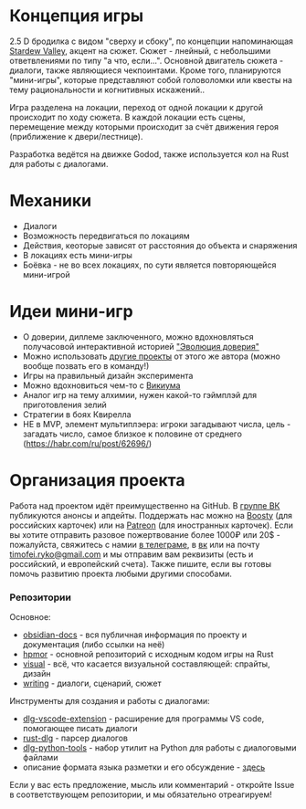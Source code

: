 # Концепция игры

2.5 D бродилка с видом "сверху и сбоку", по концепции напоминающая [Stardew Valley](https://www.stardewvalley.net/), акцент на сюжет. Сюжет - лнейный, с небольшими ответвлениями по типу "а что, если...". Основной двигатель сюжета - диалоги, также являющиеся чекпоинтами. Кроме того, планируются "мини-игры", которые представляют собой головоломки или квесты на тему рациональности и когнитивных искажений..

Игра разделена на локации, переход от одной локации к другой происходит по ходу сюжета. В каждой локации есть сцены, перемещение между которыми происходит за счёт движения героя (приближение к двери/лестнице).

Разработка ведётся на движке Godod, также используется кол на Rust для работы с диалогами.

# Механики
- Диалоги
- Возможность передвигаться по локациям
- Действия, кеоторые зависят от расстояния до объекта и снаряжения
- В локациях есть мини-игры
- Боёвка - не во всех локациях, по сути является повторяющейся мини-игрой

# Идеи мини-игр

- О доверии, диллеме заключенного, можно вдохновляться получасовой интерактивной историей ["Эволюция доверия"](https://notdotteam.github.io/trust/)
- Можно использовать [другие проекты](https://ncase.me/) от этого же автора (можно вообще позвать его в команду!)
- Игры на правильный дизайн эксперимента
- Можно вдохновиться чем-то с [Викиума](https://wikium.ru/)
- Аналог игр на тему алхимии, нужен какой-то гэймплэй для приготовления зелий
- Стратегии в боях Квирелла
- НЕ в MVP, элемент мультиплэера: игроки загадывают числа, цель - загадать число, самое близкое к половине от среднего (https://habr.com/ru/post/62696/)

# Организация проекта

Работа над проектом идёт преимущественно на GitHub. В [группе ВК](https://vk.com/pottersnap) публикуются анонсы и апдейты. Поддержать нас можно на [Boosty](https://boosty.to/pottersnap) (для российских карточек) или на [Patreon](https://www.patreon.com/pottersnap) (для иностранных карточек). Если вы хотите отправить разовое пожертвование более 1000₽ или 20$ - пожалуйста, свяжитесь с намии [в телеграме](https://t.me/timofeiryko), в [вк](https://vk.com/nitrogenous_base) или на почту timofei.ryko@gmail.com и мы отправим вам реквизиты (есть и российский, и европейский счета). Также пишите, если вы готовы помочь развитию проекта любыми другими способами.

### Репозитории

Основное:
- [obsidian-docs](https://github.com/hpmor-game/obsidian-docs) - вся публичная информация по проекту и документация (либо ссылки на неё)
- [hpmor](https://github.com/hpmor-game/hpmor) - основной репозиторий с исходным кодом игры на Rust
- [visual](https://github.com/hpmor-game/visual) - всё, что касается визуальной составляющей: спрайты, дизайн
- [writing](https://github.com/hpmor-game/writing) - диалоги, сценарий, сюжет

Инструменты для создания и работы с диалогами:
- [dlg-vscode-extension](https://github.com/hpmor-game/dlg-vscode-extension) - расширение для программы VS code, помогающее писать диалоги
- [rust-dlg](https://github.com/hpmor-game/rust-dlg) - парсер диалогов
- [dlg-python-tools](https://github.com/hpmor-game/dlg-python-tools) - набор утилит на Python для работы с диалоговыми файлами
- описание формата языка разметки и его обсуждение - [здесь](https://github.com/hpmor-game/hpmor/issues/7)

Если у вас есть предложение, мысль или комментарий - откройте Issue в соответствующем репозитории, и мы обязательно отреагируем!
